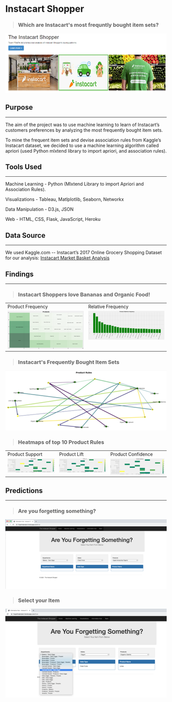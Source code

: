 # Instacart Shopper 

> ### Which are Instacart's most frequntly bought item sets?

![InstacartShopper](Images/InstacartShopper.png)

## Purpose
___

The aim of the project was to use machine learning to learn of Instacart’s customers preferences by analyzing the most frequently bought item sets.

To mine the frequent item sets and devise association rules from Kaggle’s Instacart dataset, we decided to use a machine learning algorithm called apriori (used Python mlxtend library to import apriori, and association rules).

## Tools Used
---

Machine Learning - Python (Mlxtend Library to import Apriori and Association Rules).

Visualizations - Tableau, Matlplotlib, Seaborn, Networkx

Data Manipulation - D3.js, JSON

Web - HTML, CSS, Flask, JavaScript, Heroku

## Data Source
---
We used Kaggle.com -- Instacart’s 2017 Online Grocery Shopping Dataset for our analysis: [Instacart Market Basket Analysis](https://www.kaggle.com/c/instacart-market-basket-analysis/data)

## Findings
___

> ### Instacart Shoppers love Bananas and Organic Food!

<table>
  <tr>
    <td>Product Frequency</td>
     <td>Relative Frequency</td>
  </tr>
  <tr>
    <td valign="top"><img src="Images/products.png"></td>
    <td valign="top"><img src="Images/Product_relative_freq.png"></td>
  </tr>
 </table>

> ### Instacart's Frequently Bought Item Sets

![Product Association Rules](Images/product_rules.png)

> ### Heatmaps of top 10 Product Rules

<table>
  <tr>
    <td>Product Support</td>
    <td>Product Lift</td>
    <td>Product Confidence</td>
  </tr>
  <tr>
    <td valign="top"><img src="Images/product_support.png"></td>
    <td valign="top"><img src="Images/product_lift.png"></td>
    <td valign="top"><img src="Images/product_confidence.png"></td>
  </tr>
 </table>

## Predictions
---

> ### Are you forgetting something?
![Information Hub](Images/Information_Hub.png)

> ### Select your Item
![Select Your Item](Images/select_your_item.png)